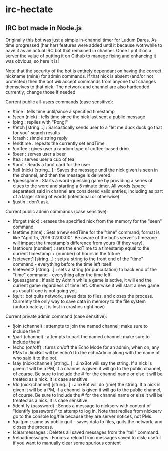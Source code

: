 # irc-hectate
## IRC bot made in Node.js

Originally this bot was just a simple in-channel timer for Ludum Dares. As time progressed (har har) features were added until it because wothwhile to have it as an actual IRC bot that remained in channel. Once I put it on a server the value of putting it on Github to manage fixing and enhancing it was obvious, so here it is!

Note that the security of the bot is entirely dependant on having the correct nickname (mine) for admin commands. If that nick is absent (and/or not protected) then the bot *will* accept commands from anyone that changes themselves to that nick.
The network and channel are also hardcoded currently; change those if needed.

Current public all-users commands (case sensitive):
* !time : tells time until/since a specified timestamp
* !seen (nick) : tells time since the nick last sent a public message
* !ping : replies with "Pong!"
* !fetch [string...] : Sarcastically sends user to a "let me duck duck go that for you" search results
* !crash : simple string reply
* !endtime : repeats the currently set endTime
* !coffee : gives user a random type of coffee-based drink
* !beer : serves user a beer
* !tea : serves user a cup of tea
* !tarot : Reads a tarot card for the user
* !tell (nick) [string...] : Saves the message until the nick given is seen in the channel, and then the message is delivered.
* !guessgame : Starts a word-guessing game by providing a series of clues to the word and starting a 5 minute timer. All words (space separated) said in channel are considered valid entries, including as part of a larger string of words (intentional or otherwise).
* !justin : don't ask.

Current public admin commands (case sensitive):
* !forget (nick) : erases the specified nick from the memory for the "seen" command
* !settime (time) : Sets a new endTime for the "time" command; format is like "April 15, 2016 02:00:00". Be aware of the bot's server's timezone will impact the timestamp's difference from yours (if they vary).
* !sethours (number) : sets the endTime to a timestamp equal to the current timestamp + (number) of hours in the future
* !setevent1 [string...] : sets a string to the front end of the "time" command - everything before the time left itself
* !setevent2 [string...] : sets a string (or puncutation) to back end of the "time" command - everything after the time left
* !guessgame : If said by Admin while a game is active, it will end the current game regardless of time left. Otherwise it will start a new game as usual if one is not going yet.
* !quit : bot quits network, saves data to files, and closes the process. Currently the only way to save data in memory to the file system (unfortunately, it is lost in crashes right now)

Current private admin command (case sensitive):
* !join (channel) : attempts to join the named channel; make sure to include the #
* !part (channel) : attempts to part the named channel; make sure to include the #
* !echo (on/off) : turns on/off the Echo Mode for an admin; when on, any PMs to JinxBot will be echo'd to the echoAdmin along with the name of who said it to the bot.
* !say (nick/channel) [string...] : JinxBot will say the string. If a nick is given it will be a PM, if a channel is given it will go to the public channel, of course. Be sure to include the # for the channel name or else it will be treated as a nick. It is case sensitive.
* !do (nick/channel) [string...] : JinxBot will do (/me) the string. If a nick is given it will be a PM, if a channel is given it will go to the public channel, of course. Be sure to include the # for the channel name or else it will be treated as a nick. It is case sensitive.
* !identify (password) : Sends a message to nickserv with content of "identify (password)" to attemp to log in. Note that replies from nickserv go to the console log/file because they are server notices, not PMs.
* !quitpm : same as public quit - saves data to files, quits the network, and closes the process.
* !clearmessages : Deletes all saved messages from the "tell" command.
* !reloadmessages : Forces a reload from messages saved to disk; useful if you want to manually clear some spurious content